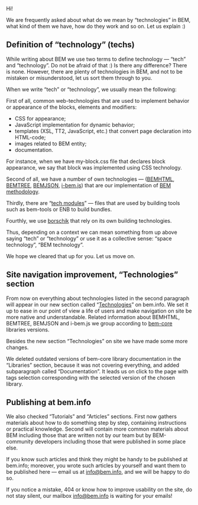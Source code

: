 Hi!

We are frequently asked about what do we mean by “technologies” in BEM, what kind of them we have, how do they work and so on. Let us explain :)

## Definition of “technology” (techs)

While writing about BEM we use two terms to define technology — “tech” and “technology”. Do not be afraid of that :) Is there any difference? There is none. However, there are plenty of technologies in BEM, and not to be mistaken or misunderstood, let us sort them through to you.

When we write “tech” or “technology”, we usually mean the following:

First of all, common web-technologies that are used to implement behavior or appearance of the blocks, elements and modifiers:
* CSS for appearance;
* JavaScript implementation for dynamic behavior;
* templates (XSL, TT2, JavaScript, etc.) that convert page declaration into HTML-code;
* images related to BEM entity;
* documentation.

For instance, when we have my-block.css file that declares block appearance, we say that block was implemented using CSS technology.

Second of all, we have a number of own technologies — ([BEMHTML](https://en.bem.info/technology/bemhtml/current/reference/), [BEMTREE](https://en.bem.info/technology/bemtree/current/bemtree/), [BEMJSON](https://en.bem.info/technology/bemjson/current/bemjson/), [i-bem.js](https://en.bem.info/tutorials/bem-js-tutorial/)) that are our implementation of [BEM methodology](https://en.bem.info/method/).

Thirdly, there are “[tech modules](https://en.bem.info/tools/bem/bem-tools/tech-modules/)” — files that are used by building tools such as bem-tools or ENB to build bundles.

Fourthly, we use [borschik](https://en.bem.info/tools/optimizers/borschik/) that rely on its own building technologies.

Thus, depending on a context we can mean something from up above saying “tech” or “technology” or use it as a collective sense: “space technology”, “BEM technology”.

We hope we cleared that up for you. Let us move on.

## Site navigation improvement, “Technologies” section

From now on everything about technologies listed in the second paragraph will appear in our new section called “[Technologies](https://en.bem.info/technology/)” on bem.info. We set it up to ease in our point of view a life of users and make navigation on site be more native and understandable. Related information about BEMHTML, BEMTREE, BEMJSON and i-bem.js we group according to [bem-core](https://en.bem.info/libs/bem-core/) libraries versions.

Besides the new section “Technologies” on site we have made some more changes.

We deleted outdated versions of bem-core library documentation in the “Libraries” section, because it was not covering everything, and added subparagraph called “Documentation”. It leads us on click to the page with tags selection corresponding with the selected version of the chosen library.

## Publishing at bem.info

We also checked “Tutorials” and “Articles” sections. First now gathers materials about how to do something step by step, containing instructions or practical knowledge. Second will contain more common materials about BEM including those that are written not by our team but by BEM-community developers including those that were published in some place else.

If you know such articles and think they might be handy to be published at bem.info; moreover, you wrote such articles by yourself and want them to be published here — email us at [info@bem.info](mailto:info@bem.info), and we will be happy to do so.

If you notice a mistake, 404 or know how to improve usability on the site, do not stay silent, our mailbox [info@bem.info](mailto:info@bem.info) is waiting for your emails!
